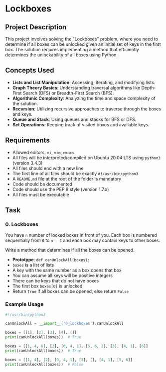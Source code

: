 # Lockboxes

## Project Description

This project involves solving the "Lockboxes" problem, where you need to determine if all boxes can be unlocked given an initial set of keys in the first box. The solution requires implementing a method that efficiently determines the unlockability of all boxes using Python.

## Concepts Used

- **Lists and List Manipulation**: Accessing, iterating, and modifying lists.
- **Graph Theory Basics**: Understanding traversal algorithms like Depth-First Search (DFS) or Breadth-First Search (BFS).
- **Algorithmic Complexity**: Analyzing the time and space complexity of the solution.
- **Recursion**: Utilizing recursive approaches to traverse through the boxes and keys.
- **Queue and Stack**: Using queues and stacks for BFS or DFS.
- **Set Operations**: Keeping track of visited boxes and available keys.

## Requirements

- Allowed editors: `vi`, `vim`, `emacs`
- All files will be interpreted/compiled on Ubuntu 20.04 LTS using `python3` (version 3.4.3)
- All files should end with a new line
- The first line of all files should be exactly `#!/usr/bin/python3`
- A `README.md` file at the root of the folder is mandatory
- Code should be documented
- Code should use the PEP 8 style (version 1.7.x)
- All files must be executable

## Task

### 0. Lockboxes

You have `n` number of locked boxes in front of you. Each box is numbered sequentially from `0` to `n - 1` and each box may contain keys to other boxes.

Write a method that determines if all the boxes can be opened.

- **Prototype**: `def canUnlockAll(boxes):`
- `boxes` is a list of lists
- A key with the same number as a box opens that box
- You can assume all keys will be positive integers
- There can be keys that do not have boxes
- The first box `boxes[0]` is unlocked
- Return `True` if all boxes can be opened, else return `False`

### Example Usage

```python
#!/usr/bin/python3

canUnlockAll = __import__('0_lockboxes').canUnlockAll

boxes = [[1], [2], [3], [4], []]
print(canUnlockAll(boxes))  # True

boxes = [[1, 4, 6], [2], [0, 4, 1], [5, 6, 2], [3], [4, 1], [6]]
print(canUnlockAll(boxes))  # True

boxes = [[1, 4], [2], [0, 4, 1], [3], [], [4, 1], [5, 6]]
print(canUnlockAll(boxes))  # False
